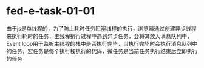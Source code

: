 # fed-e-task-01-01
由于js是单线程的，为了防止耗时任务阻塞线程的执行，浏览器通过创建异步线程来执行耗时的任务，主线程执行过程中遇到异步任务，会将其放入消息队列中，Event loop用于监听主线程的栈中是否执行完毕，当执行完毕时会执行消息队列中的任务，宏任务是每个执行栈执行的代码，微任务是当前任务执行结束后立即执行的任务